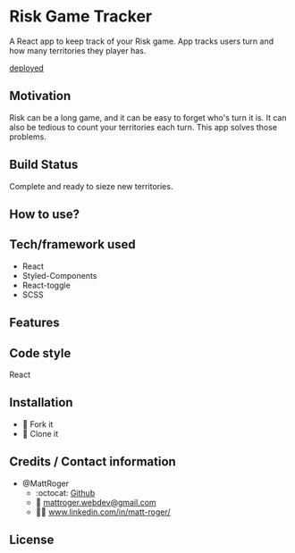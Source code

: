 # Risk Game Tracker
A React app to keep track of your Risk game. App tracks users turn and how many territories they player has.

[deployed](https://risk-game-tracker.herokuapp.com/)

## Motivation
Risk can be a long game, and it can be easy to forget who's turn it is. It can also be tedious to count your territories each turn. This app solves those problems. 

## Build Status
Complete and ready to sieze new territories. 

## How to use?

## Tech/framework used
* React
* Styled-Components
* React-toggle
* SCSS

## Features

## Code style
React


## Installation
* :trident: Fork it
* :sheep: Clone it



## Credits / Contact information
* @MattRoger 
  * :octocat: [Github](https://mattroger.github.io)
  * :e-mail: mattroger.webdev@gmail.com
  * :man_office_worker: www.linkedin.com/in/matt-roger/


## License
